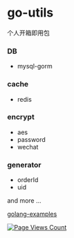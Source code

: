 # go-utils

个人开箱即用包

### DB

* mysql-gorm

### cache
 
* redis

### encrypt

* aes
* password
* wechat

### generator

* orderId
* uid

and more ...

[golang-examples](https://github.com/SimonWaldherr/golang-examples)


[![Page Views Count](https://badges.toozhao.com/badges/01EH4J7MXDPXTXC3MCMMZ407PV/green.svg)](https://badges.toozhao.com/badges/01EH4J7MXDPXTXC3MCMMZ407PV/green.svg "Get your own page views count badge on badges.toozhao.com")
